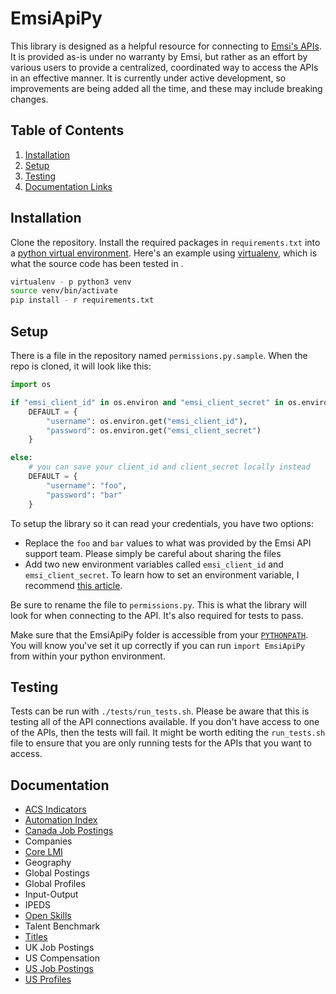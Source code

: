# EmsiApiPy
This library is designed as a helpful resource for connecting to [Emsi's APIs](https://api.emsidata.com/). It is provided as-is under no warranty by Emsi, but rather as an effort by various users to provide a centralized, coordinated way to access the APIs in an effective manner. It is currently under active development, so improvements are being added all the time, and these may include breaking changes.

## Table of Contents
1. [Installation](#installation)
2. [Setup](#Setup)
3. [Testing](#Testing)
4. [Documentation Links](#Documentation)

## Installation
Clone the repository. Install the required packages in `requirements.txt` into a [python virtual environment](https://www.geeksforgeeks.org/python-virtual-environment/). Here's an example using [virtualenv](https://virtualenv.pypa.io/en/latest/), which is what the source code has been tested in .

```bash
virtualenv - p python3 venv
source venv/bin/activate
pip install - r requirements.txt
```

## Setup
There is a file in the repository named `permissions.py.sample`. When the repo is cloned, it will look like this:

```python
import os

if "emsi_client_id" in os.environ and "emsi_client_secret" in os.environ:
    DEFAULT = {
        "username": os.environ.get("emsi_client_id"),
        "password": os.environ.get("emsi_client_secret")
    }

else:
    # you can save your client_id and client_secret locally instead
    DEFAULT = {
        "username": "foo",
        "password": "bar"
    }

```

To setup the library so it can read your credentials, you have two options:
- Replace the `foo` and `bar` values to what was provided by the Emsi API support team. Please simply be careful about sharing the files
- Add two new environment variables called `emsi_client_id` and `emsi_client_secret`. To learn how to set an environment variable, I recommend [this article](https://www.schrodinger.com/kb/1842).

Be sure to rename the file to `permissions.py`. This is what the library will look for when connecting to the API. It's also required for tests to pass.

Make sure that the EmsiApiPy folder is accessible from your [`PYTHONPATH`](https://bic-berkeley.github.io/psych-214-fall-2016/using_pythonpath.html). You will know you've set it up correctly if you can run `import EmsiApiPy` from within your python environment.

## Testing
Tests can be run with `./tests/run_tests.sh`. Please be aware that this is testing all of the API connections available. If you don't have access to one of the APIs, then the tests will fail. It might be worth editing the `run_tests.sh` file to ensure that you are only running tests for the APIs that you want to access.


## Documentation
- [ACS Indicators](docs/acs_indicators.md)
- [Automation Index](docs/automation_index.md)
- [Canada Job Postings](docs/ca_postings.md)
- Companies
- [Core LMI](docs/core_lmi.md)
- Geography
- Global Postings
- Global Profiles
- Input-Output
- IPEDS
- [Open Skills](docs/open_skills.md)
- Talent Benchmark
- [Titles](docs/emsi_titles.md)
- UK Job Postings
- US Compensation
- [US Job Postings](docs/us_postings.md)
- [US Profiles](docs/us_profiles.md)
